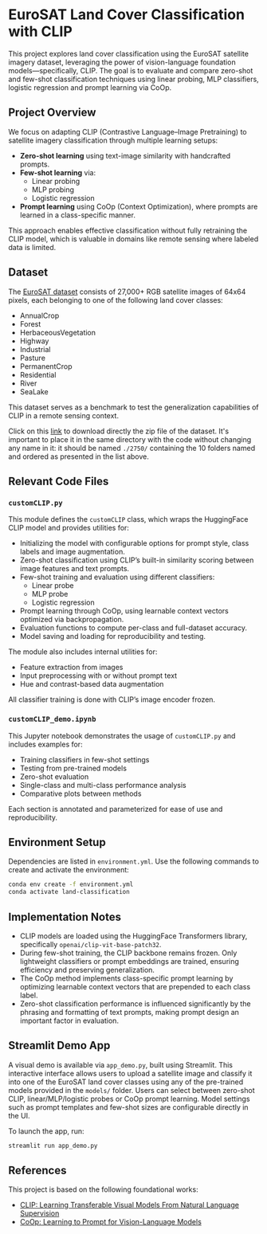 # EuroSAT Land Cover Classification with CLIP

This project explores land cover classification using the EuroSAT satellite imagery dataset, leveraging the power of vision-language foundation models—specifically, CLIP. The goal is to evaluate and compare zero-shot and few-shot classification techniques using linear probing, MLP classifiers, logistic regression and prompt learning via CoOp.

## Project Overview

We focus on adapting CLIP (Contrastive Language–Image Pretraining) to satellite imagery classification through multiple learning setups:

- **Zero-shot learning** using text-image similarity with handcrafted prompts.
- **Few-shot learning** via:
  - Linear probing
  - MLP probing
  - Logistic regression
- **Prompt learning** using CoOp (Context Optimization), where prompts are learned in a class-specific manner.

This approach enables effective classification without fully retraining the CLIP model, which is valuable in domains like remote sensing where labeled data is limited.

## Dataset

The [EuroSAT dataset](https://github.com/phelber/eurosat) consists of 27,000+ RGB satellite images of 64x64 pixels, each belonging to one of the following land cover classes:

- AnnualCrop
- Forest
- HerbaceousVegetation
- Highway
- Industrial
- Pasture
- PermanentCrop
- Residential
- River
- SeaLake

This dataset serves as a benchmark to test the generalization capabilities of CLIP in a remote sensing context.

Click on this [link](https://madm.dfki.de/files/sentinel/EuroSAT.zip) to download directly the zip file of the dataset. It's important to place it in the same directory with the code without changing any name in it: it should be named `./2750/` containing the 10 folders named and ordered as presented in the list above.



## Relevant Code Files

### `customCLIP.py`

This module defines the `customCLIP` class, which wraps the HuggingFace CLIP model and provides utilities for:

- Initializing the model with configurable options for prompt style, class labels and image augmentation.
- Zero-shot classification using CLIP’s built-in similarity scoring between image features and text prompts.
- Few-shot training and evaluation using different classifiers:
  - Linear probe
  - MLP probe
  - Logistic regression
- Prompt learning through CoOp, using learnable context vectors optimized via backpropagation.
- Evaluation functions to compute per-class and full-dataset accuracy.
- Model saving and loading for reproducibility and testing.

The module also includes internal utilities for:
- Feature extraction from images
- Input preprocessing with or without prompt text
- Hue and contrast-based data augmentation

All classifier training is done with CLIP’s image encoder frozen.

### `customCLIP_demo.ipynb`

This Jupyter notebook demonstrates the usage of `customCLIP.py` and includes examples for:

- Training classifiers in few-shot settings
- Testing from pre-trained models
- Zero-shot evaluation
- Single-class and multi-class performance analysis
- Comparative plots between methods

Each section is annotated and parameterized for ease of use and reproducibility.

## Environment Setup

Dependencies are listed in `environment.yml`. Use the following commands to create and activate the environment:

```bash
conda env create -f environment.yml
conda activate land-classification
```

## Implementation Notes

- CLIP models are loaded using the HuggingFace Transformers library, specifically `openai/clip-vit-base-patch32`.
- During few-shot training, the CLIP backbone remains frozen. Only lightweight classifiers or prompt embeddings are trained, ensuring efficiency and preserving generalization.
- The CoOp method implements class-specific prompt learning by optimizing learnable context vectors that are prepended to each class label.
- Zero-shot classification performance is influenced significantly by the phrasing and formatting of text prompts, making prompt design an important factor in evaluation.

## Streamlit Demo App

A visual demo is available via `app_demo.py`, built using Streamlit. This interactive interface allows users to upload a satellite image and classify it into one of the EuroSAT land cover classes using any of the pre-trained models provided in the `models/` folder. Users can select between zero-shot CLIP, linear/MLP/logistic probes or CoOp prompt learning. Model settings such as prompt templates and few-shot sizes are configurable directly in the UI.

To launch the app, run:

```bash
streamlit run app_demo.py
```

## References

This project is based on the following foundational works:

- [CLIP: Learning Transferable Visual Models From Natural Language Supervision](https://arxiv.org/abs/2103.00020)
- [CoOp: Learning to Prompt for Vision-Language Models](https://arxiv.org/abs/2109.01134)

